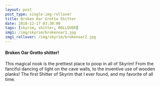 ```yaml
---
layout: post
post_type: single-img-rollover
title: Broken Oar Grotto Shitter
date: 2018-12-17 03:30:00
tags: [skyrim, shitter, ROLLOVER]
img1: /img/skyrim/brokenoar1.jpg
img1_rollover: /img/skyrim/brokenoar2.jpg
---
```

#### Broken Oar Grotto shitter!

This magical nook is the prettiest place to poop in all of Skyrim! From the fanciful dancing of light on the cave walls, to the inventive use of wooden planks! The first Shitter of Skyrim that I ever found, and my favorite of all time.
